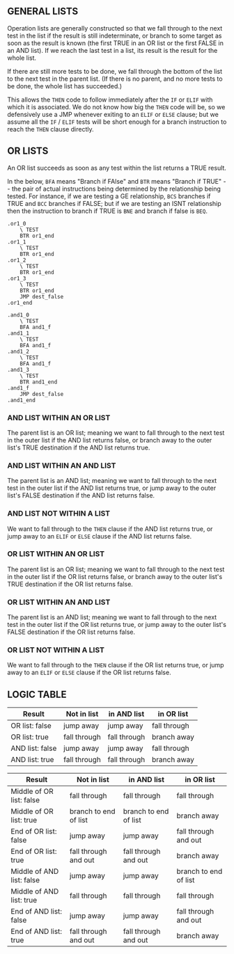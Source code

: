 ## GENERAL LISTS

Operation lists are generally constructed so that we fall through to the
next test in the list if the result is still indeterminate, or branch to
some target as soon as the result is known  (the first TRUE in an OR list
or the first FALSE in an AND list).  If we reach the last test in a list,
its result is the result for the whole list.



If there are still more tests to be done, we fall through the bottom of
the list to the next test in the parent list.  (If there is no parent, and
no more tests to be done, the whole list has succeeded.)

This allows the `THEN` code to follow immediately after the `IF` or
`ELIF` with which it is associated.  We do not know how big the `THEN`
code will be, so we defensively use a JMP whenever exiting to an `ELIF`
or `ELSE` clause; but we assume all the `IF` / `ELIF` tests will be
short enough for a branch instruction to reach the `THEN` clause
directly.





## OR LISTS

An OR list succeeds as soon as any test within the list returns a TRUE
result.

In the below, `BFA` means "Branch if FAlse" and `BTR` means "Branch if
TRUE" -- the pair of actual instructions being determined by the
relationship being tested.  For instance, if we are testing a GE
relationship, `BCS` branches if TRUE and `BCC` branches if FALSE; but
if we are testing an ISNT relationship then the instruction to branch
if TRUE is `BNE` and branch if false is `BEQ`.

```
.or1_0
    \ TEST
    BTR or1_end
.or1_1
    \ TEST
    BTR or1_end
.or1_2
    \ TEST
    BTR or1_end
.or1_3
    \ TEST
    BTR or1_end
    JMP dest_false
.or1_end
```

```
.and1_0
    \ TEST
    BFA and1_f
.and1_1
    \ TEST
    BFA and1_f
.and1_2
    \ TEST
    BFA and1_f
.and1_3
    \ TEST
    BTR and1_end
.and1_f
    JMP dest_false
.and1_end
```




### AND LIST WITHIN AN OR LIST

The parent list is an OR list; meaning we want to fall through to the
next test in the outer list if the AND list returns false, or branch
away to the outer list's TRUE destination if the AND list returns true.

### AND LIST WITHIN AN AND LIST

The parent list is an AND list; meaning we want to fall through to the
next test in the outer list if the AND list returns true, or jump away
to the outer list's FALSE destination if the AND list returns false.

### AND LIST NOT WITHIN A LIST

We want to fall through to the `THEN` clause if the AND list returns
true, or jump away to an `ELIF` or `ELSE` clause if the AND list
returns false.


### OR LIST WITHIN AN OR LIST

The parent list is an OR list; meaning we want to fall through to the
next test in the outer list if the OR list returns false, or branch
away to the outer list's TRUE destination if the OR list returns false.

### OR LIST WITHIN AN AND LIST

The parent list is an AND list; meaning we want to fall through to the
next test in the outer list if the OR list returns true, or jump away
to the outer list's FALSE destination if the OR list returns false.

### OR LIST NOT WITHIN A LIST

We want to fall through to the `THEN` clause if the OR list returns true,
or jump away to an `ELIF` or `ELSE` clause if the OR list returns false.


## LOGIC TABLE

Result          | Not in list  | in AND list  | in OR list
----------------|--------------|--------------|--------------
OR list: false  | jump away    | jump away    | fall through
OR list: true   | fall through | fall through | branch away
AND list: false | jump away    | jump away    | fall through
AND list: true  | fall through | fall through | branch away






Result                    | Not in list           | in AND list           | in OR list
--------------------------|-----------------------|-----------------------|---------------------
Middle of OR list: false  | fall through          | fall through          | fall through
Middle of OR list: true   | branch to end of list | branch to end of list | branch away
End of OR list: false     | jump away             | jump away             | fall through and out
End of OR list: true      | fall through and out  | fall through and out  | branch away
Middle of AND list: false | jump away             | jump away             | branch to end of list
Middle of AND list: true  | fall through          | fall through          | fall through
End of AND list: false    | jump away             | jump away             | fall through and out
End of AND list: true     | fall through and out  | fall through and out  | branch away

